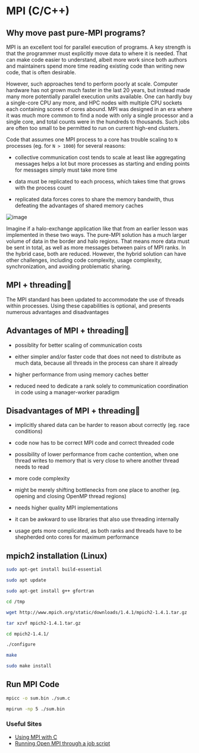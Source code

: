 # MPI (C/C++)

## Why move past pure-MPI programs?

MPI is an excellent tool for parallel execution of programs. A key strength is that the programmer must explicitly move data to where it is needed. That can make code easier to understand, albeit more work since both authors and maintainers spend more time reading existing code than writing new code, that is often desirable.</br>

However, such approaches tend to perform poorly at scale. Computer hardware has not grown much faster in the last 20 years, but instead made many more potentially parallel execution units available. One can hardly buy a single-core CPU any more, and HPC nodes with multiple CPU sockets each containing scores of cores abound. MPI was designed in an era where it was much more common to find a node with only a single processor and a single core, and total counts were in the hundreds to thousands. Such jobs are often too small to be permitted to run on current high-end clusters.
</br>

Code that assumes one MPI process to a core has trouble scaling to ```N``` processes (eg. for ```N > 1000```) for several reasons:

- collective communication cost tends to scale at least like aggregating messages helps a lot but more processes as starting and ending points for messages simply must take more time

- data must be replicated to each process, which takes time that grows with the process count

- replicated data forces cores to share the memory bandwith, thus defeating the advantages of shared memory caches

![image](https://user-images.githubusercontent.com/100533325/222922334-d4cf4a9f-f5ec-481c-b935-70416ad92026.png)

Imagine if a halo-exchange application like that from an earlier lesson was implemented in these two ways. The pure-MPI solution has a much larger volume of data in the border and halo regions. That means more data must be sent in total, as well as more messages between pairs of MPI ranks. In the hybrid case, both are reduced. However, the hybrid solution can have other challenges, including code complexity, usage complexity, synchronization, and avoiding problematic sharing.
</br>

## MPI + threading

The MPI standard has been updated to accommodate the use of threads within processes. Using these capabilities is optional, and presents numerous advantages and disadvantages

## Advantages of MPI + threading

- possiblity for better scaling of communication costs

- either simpler and/or faster code that does not need to distribute as much data, because all threads in the process can share it already

- higher performance from using memory caches better

- reduced need to dedicate a rank solely to communication coordination in code using a manager-worker paradigm

## Disadvantages of MPI + threading

- implicitly shared data can be harder to reason about correctly (eg. race conditions)

- code now has to be correct MPI code and correct threaded code

- possibility of lower performance from cache contention, when one thread writes to memory that is very close to where another thread needs to read

- more code complexity

- might be merely shifting bottlenecks from one place to another (eg. opening and closing OpenMP thread regions)

- needs higher quality MPI implementations

- it can be awkward to use libraries that also use threading internally

- usage gets more complicated, as both ranks and threads have to be shepherded onto cores for maximum performance


## mpich2 installation (Linux)

```bash
sudo apt-get install build-essential

sudo apt update

sudo apt-get install g++ gfortran

cd /tmp

wget http://www.mpich.org/static/downloads/1.4.1/mpich2-1.4.1.tar.gz

tar xzvf mpich2-1.4.1.tar.gz  

cd mpich2-1.4.1/

./configure

make

sudo make install

```

## Run MPI Code

```bash
mpicc -o sum.bin ./sum.c

mpirun -np 5 ./sum.bin
```

### Useful Sites

- [Using MPI with C](https://curc.readthedocs.io/en/latest/programming/MPI-C.html)
- [Running Open MPI through a job script](https://usc-rc.github.io/tutorials/open-mpi)
